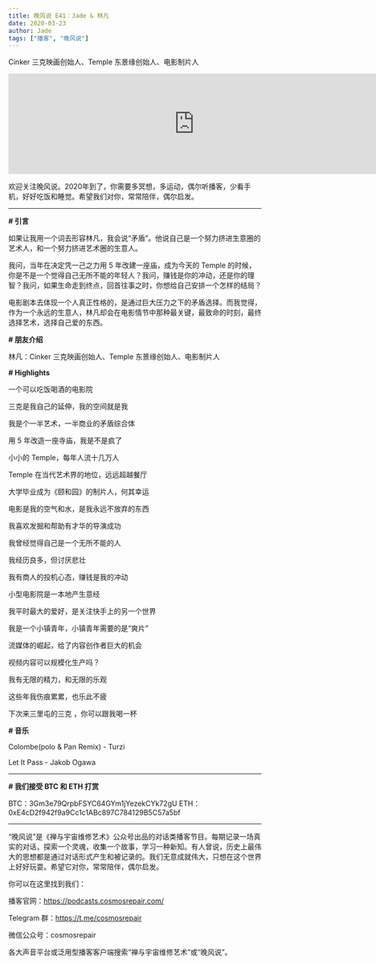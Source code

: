 ```yaml
---
title: 晚风说 E41：Jade & 林凡
date: 2020-03-23
author: Jade
tags: ["播客", "晚风说"]
---
```


Cinker 三克映画创始人、Temple 东景缘创始人、电影制片人

<!--more-->

<iframe src="https://fireside.fm/player/v2/trfV16OE+1EXZCaOd?theme=light" width="740" height="200" frameborder="0" scrolling="no"></iframe>

欢迎关注晚风说。2020年到了，你需要多冥想，多运动，偶尔听播客，少看手机，好好吃饭和睡觉。希望我们对你，常常陪伴，偶尔启发。

- - - - - 

**# 引言**

如果让我用一个词去形容林凡，我会说“矛盾”。他说自己是一个努力挤进生意圈的艺术人，和一个努力挤进艺术圈的生意人。

我问，当年在决定凭一己之力用 5 年改建一座庙，成为今天的 Temple 的时候，你是不是一个觉得自己无所不能的年轻人？我问，赚钱是你的冲动，还是你的理智？我问，如果生命走到终点，回首往事之时，你想给自己安排一个怎样的结局？

电影剧本去体现一个人真正性格的，是通过巨大压力之下的矛盾选择。而我觉得，作为一个永远的生意人，林凡却会在电影情节中那种最关键，最致命的时刻，最终选择艺术，选择自己爱的东西。

**# 朋友介绍**

林凡：Cinker 三克映画创始人、Temple 东景缘创始人、电影制片人

**# Highlights**

一个可以吃饭喝酒的电影院

三克是我自己的延伸，我的空间就是我

我是个一半艺术，一半商业的矛盾综合体

用 5 年改造一座寺庙，我是不是疯了

小小的 Temple，每年人流十几万人

Temple 在当代艺术界的地位，远远超越餐厅

大学毕业成为《颐和园》的制片人，何其幸运

电影是我的空气和水，是我永远不放弃的东西

我喜欢发掘和帮助有才华的导演成功

我曾经觉得自己是一个无所不能的人

我经历良多，但讨厌悲壮

我有商人的投机心态，赚钱是我的冲动

小型电影院是一本地产生意经

我平时最大的爱好，是关注快手上的另一个世界

我是一个小镇青年，小镇青年需要的是“爽片”

流媒体的崛起，给了内容创作者巨大的机会

视频内容可以规模化生产吗？

我有无限的精力，和无限的乐观

这些年我伤痕累累，也乐此不疲

下次来三里屯的三克 ，你可以跟我喝一杯

**# 音乐**

Colombe(polo & Pan Remix) - Turzi

Let It Pass - Jakob Ogawa

- - - - - 

**# 我们接受 BTC 和 ETH 打赏**

BTC：3Gm3e79QrpbFSYC64GYm1jYezekCYk72gU
ETH：0xE4cD2f942f9a9Cc1c1ABc897C784129B5C57a5bf

- - - - - 

“晚风说”是《禅与宇宙维修艺术》公众号出品的对话类播客节目。每期记录一场真实的对话，探索一个灵魂，收集一个故事，学习一种新知。有人曾说，历史上最伟大的思想都是通过对话形式产生和被记录的。我们无意成就伟大，只想在这个世界上好好玩耍。希望它对你，常常陪伴，偶尔启发。

你可以在这里找到我们：

播客官网：https://podcasts.cosmosrepair.com/

Telegram 群：https://t.me/cosmosrepair

微信公众号：cosmosrepair

各大声音平台或泛用型播客客户端搜索“禅与宇宙维修艺术”或“晚风说”。